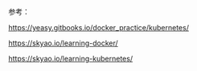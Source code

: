 

参考：

https://yeasy.gitbooks.io/docker_practice/kubernetes/

https://skyao.io/learning-docker/

https://skyao.io/learning-kubernetes/